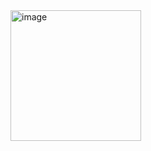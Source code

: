 <img width="209" alt="image" src="https://github.com/user-attachments/assets/45e497ba-b54a-4061-b91d-0e7ddb7f6fa5">
